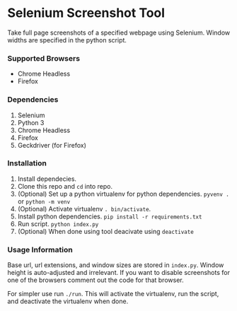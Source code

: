 # Selenium Screenshot Tool
Take full page screenshots of a specified webpage using Selenium.
Window widths are specified in the python script.

### Supported Browsers
  * Chrome Headless
  * Firefox

### Dependencies
  1. Selenium
  2. Python 3
  3. Chrome Headless
  4. Firefox
  5. Geckdriver (for Firefox)
  
### Installation
  1. Install dependecies.
  2. Clone this repo and `cd` into repo.
  3. (Optional) Set up a python virtualenv for python dependencies.
     `pyvenv .` or `python -m venv`
  4. (Optional) Activate virtualenv `. bin/activate`.
  5. Install python dependencies. `pip install -r requirements.txt`
  6. Run script. `python index.py`
  7. (Optional) When done using tool deacivate using `deactivate`

### Usage Information
Base url, url extensions, and window sizes are stored in `index.py`. Window
height is auto-adjusted and irrelevant. If you want to disable screenshots for
one of the browsers comment out the code for that browser.

For simpler use run `./run`. This will activate the virtualenv, run the script,
and deactivate the virtualenv when done.
